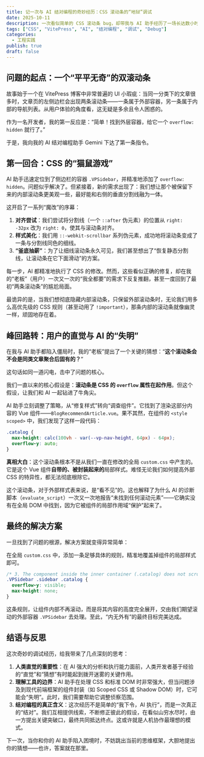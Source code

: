 ```yaml
---
title: 记一次与 AI 结对编程的奇妙经历：CSS 滚动条的“地狱”调试
date: 2025-10-11
description: 一次看似简单的 CSS 滚动条 bug，却带我与 AI 助手经历了一场长达数小时、曲折离奇的调试之旅。本文复盘了整个过程，从错误的假设到柳暗花明，最终揭示了问题的本质，并对 CSS、组件化和 AI 协作的边界进行了思考。
tags: ["CSS", "VitePress", "AI", "结对编程", "调试", "Debug"]
categories:
  - 工程实践
publish: true
draft: false
---
```


## 问题的起点：一个“平平无奇”的双滚动条

故事始于一个在 VitePress 博客中非常普遍的 UI 小瑕疵：当同一分类下的文章很多时，文章页的左侧边栏会出现两条滚动条——一条属于外部容器，另一条属于内部的导航列表。从用户体验的角度看，这无疑是多余且令人困惑的。

作为一名开发者，我的第一反应是：“简单！找到外层容器，给它一个 `overflow: hidden` 就行了。”

于是，我向我的 AI 结对编程助手 Gemini 下达了第一条指令。

## 第一回合：CSS 的“猫鼠游戏”

AI 助手迅速定位到了侧边栏的容器 `.VPSidebar`，并精准地添加了 `overflow: hidden`。问题似乎解决了。但紧接着，新的需求出现了：我们想让那个被保留下来的内部滚动条更美观一些，最好能和右侧的垂直分割线融为一体。

这开启了一系列“魔改”的序幕：

1.  **对齐尝试**：我们尝试将分割线（一个 `::after` 伪元素）的位置从 `right: -32px` 改为 `right: 0`，使其与滚动条对齐。
2.  **样式美化**：我们用 `::-webkit-scrollbar` 系列伪元素，成功地将滚动条变成了一条与分割线同色的细线。
3.  **“釜底抽薪”**：为了让细线滚动条永久可见，我们甚至想出了“恢复静态分割线，让滚动条在它下面滑动”的方案。

每一步，AI 都精准地执行了 CSS 的修改。然而，这些看似正确的修复，却在我的“老板”（用户）一次又一次的“我全都要”的需求下反复推翻，甚至一度回到了最初“两条滚动条”的尴尬局面。

最诡异的是，当我们想彻底隐藏内部滚动条，只保留外部滚动条时，无论我们用多么高优先级的 CSS 规则（甚至动用了 `!important`），那条内部的滚动条就像幽灵一样，顽固地存在着。

## 峰回路转：用户的直觉与 AI 的“失明”

在我与 AI 助手都陷入僵局时，我的“老板”提出了一个关键的猜想：“**这个滚动条会不会是同类文章聚合后固有的？**”

这句话如同一道闪电，击中了问题的核心。

我们一直以来的核心假设是：**滚动条是 CSS 的 `overflow` 属性在起作用**。但这个假设，让我们和 AI 一起钻进了牛角尖。

AI 助手立刻调整了策略，从“修复样式”转向“调查组件”。它找到了渲染这部分内容的 Vue 组件——`BlogRecommendArticle.vue`。果不其然，在组件的 `<style scoped>` 中，我们发现了这样一段代码：

```css
.catalog {
  max-height: calc(100vh - var(--vp-nav-height, 64px) - 64px);
  overflow-y: auto;
}
```

**真相大白**：这个滚动条根本不是从我们一直在修改的全局 `custom.css` 中产生的。它是这个 Vue 组件**自带的、被封装起来的**局部样式。难怪无论我们如何提高外部 CSS 的特异性，都无法彻底根除它。

这个滚动条，对于外部样式表来说，是“看不见”的。这也解释了为什么 AI 的诊断脚本（`evaluate_script`）一次又一次地报告“未找到任何滚动元素”——它确实没有在全局 DOM 中找到，因为它被组件的局部作用域“保护”起来了。

## 最终的解决方案

一旦找到了问题的根源，解决方案就变得异常简单：

在全局 `custom.css` 中，添加一条足够具体的规则，精准地覆盖掉组件的局部样式即可。

```css
/* 3. The component inside the inner container (.catalog) does not scroll */
.VPSidebar .sidebar .catalog {
  overflow-y: visible;
  max-height: none;
}
```

这条规则，让组件内部不再滚动，而是将其内容的高度完全展开，交由我们期望滚动的外部容器 `.VPSidebar` 去处理。至此，“内无外有”的最终目标完美达成。

## 结语与反思

这次奇妙的调试经历，给我带来了几点深刻的思考：

1.  **人类直觉的重要性**：在 AI 强大的分析和执行能力面前，人类开发者基于经验的“直觉”和“猜想”有时能起到拨开迷雾的关键作用。
2.  **理解工具的边界**：AI 助手在处理 CSS 和标准 DOM 时非常强大，但当问题涉及到现代前端框架的组件封装（如 Scoped CSS 或 Shadow DOM）时，它可能会“失明”。此时，我们需要帮助它调整侦察范围。
3.  **结对编程的真正含义**：这次经历不是简单的“我下令，AI 执行”，而是一次真正的“结对”。我们互相提供线索，不断修正彼此的假设，在看似山穷水尽时，由一方提出关键突破口，最终共同抵达终点。这或许就是人机协作最理想的模式。

下一次，当你和你的 AI 助手陷入困境时，不妨跳出当前的思维框架，大胆地提出你的猜想——也许，答案就在那里。
